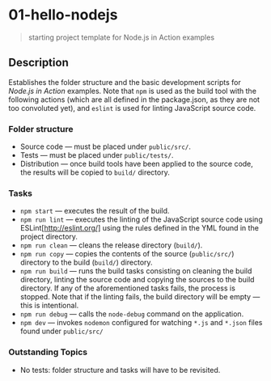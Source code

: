 # 01-hello-nodejs
> starting project template for Node.js in Action examples

## Description
Establishes the folder structure and the basic development scripts for *Node.js in Action* examples. Note that `npm` is used as the build tool with the following actions (which are all defined in the package.json, as they are not too convoluted yet), and `eslint` is used for linting JavaScript source code.

### Folder structure
+ Source code &mdash; must be placed under `public/src/`.
+ Tests &mdash; must be placed under `public/tests/`.
+ Distribution &mdash; once build tools have been applied to the source code, the results will be copied to `build/` directory.

### Tasks
+ `npm start` &mdash; executes the result of the build.
+ `npm run lint` &mdash; executes the linting of the JavaScript source code using ESLint[http://eslint.org/] using the rules defined in the YML found in the project directory.
+ `npm run clean` &mdash; cleans the release directory (`build/`).
+ `npm run copy` &mdash; copies the contents of the source (`public/src/`) directory to the build (`build/`) directory.
+ `npm run build` &mdash; runs the build tasks consisting on cleaning the build directory, linting the source code and copying the sources to the build directory. If any of the aforementioned tasks fails, the process is stopped. Note that if the linting fails, the build directory will be empty &mdash; this is intentional.
+ `npm run debug` &mdash; calls the `node-debug` command on the application.
+ `npm dev` &mdash; invokes `nodemon` configured for watching `*.js` and `*.json` files found under `public/src/`

### Outstanding Topics
+ No tests: folder structure and tasks will have to be revisited.
